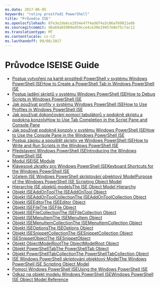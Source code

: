 ```yaml
---
ms.date: 2017-06-05
keywords: "rutiny prostředí PowerShell"
title: "Průvodce ISE"
ms.openlocfilehash: 07e3e2de6ce2934e47f4ad6f4a3c06af69021e8b
ms.sourcegitcommit: d6ab9ab5909ed59cce4ce30e29457e0e75c7ac12
ms.translationtype: MT
ms.contentlocale: cs-CZ
ms.lasthandoff: 09/08/2017
---
```

# <a name="ise-guide"></a><span data-ttu-id="ac95f-103">Průvodce ISE</span><span class="sxs-lookup"><span data-stu-id="ac95f-103">ISE Guide</span></span>

- [<span data-ttu-id="ac95f-104">Postup vytvoření na kartě prostředí PowerShell v systému Windows PowerShell ISE</span><span class="sxs-lookup"><span data-stu-id="ac95f-104">How to Create a PowerShell Tab in Windows PowerShell ISE</span></span>](ise/How-to-Create-a-PowerShell-Tab-in-Windows-PowerShell-ISE.md)
- [<span data-ttu-id="ac95f-105">Postup ladění skriptů v systému Windows PowerShell ISE</span><span class="sxs-lookup"><span data-stu-id="ac95f-105">How to Debug Scripts in Windows PowerShell ISE</span></span>](ise/How-to-Debug-Scripts-in-Windows-PowerShell-ISE.md)
- [<span data-ttu-id="ac95f-106">Jak používat profily v systému Windows PowerShell ISE</span><span class="sxs-lookup"><span data-stu-id="ac95f-106">How to Use Profiles in Windows PowerShell ISE</span></span>](ise/How-to-Use-Profiles-in-Windows-PowerShell-ISE.md)
- [<span data-ttu-id="ac95f-107">Jak používat dokončování pomocí tabulátorů v podokně skriptu a podokna konzoly</span><span class="sxs-lookup"><span data-stu-id="ac95f-107">How to Use Tab Completion in the Script Pane and Console Pane</span></span>](ise/How-to-Use-Tab-Completion-in-the-Script-Pane-and-Console-Pane.md)
- [<span data-ttu-id="ac95f-108">Jak používat podokně konzoly v systému Windows PowerShell ISE</span><span class="sxs-lookup"><span data-stu-id="ac95f-108">How to Use the Console Pane in the Windows PowerShell ISE</span></span>](ise/How-to-Use-the-Console-Pane-in-the-Windows-PowerShell-ISE.md)
- [<span data-ttu-id="ac95f-109">Postup zápisu a spouštět skripty ve Windows PowerShell ISE</span><span class="sxs-lookup"><span data-stu-id="ac95f-109">How to Write and Run Scripts in the Windows PowerShell ISE</span></span>](ise/How-to-Write-and-Run-Scripts-in-the-Windows-PowerShell-ISE.md)
- [<span data-ttu-id="ac95f-110">Představení Windows PowerShell ISE</span><span class="sxs-lookup"><span data-stu-id="ac95f-110">Introducing the Windows PowerShell ISE</span></span>](ise/Introducing-the-Windows-PowerShell-ISE.md)
- [<span data-ttu-id="ac95f-111">Modul ISE</span><span class="sxs-lookup"><span data-stu-id="ac95f-111">ISE Module</span></span>](ise/ISE-Module.md)
- [<span data-ttu-id="ac95f-112">Klávesové zkratky pro Windows PowerShell ISE</span><span class="sxs-lookup"><span data-stu-id="ac95f-112">Keyboard Shortcuts for the Windows PowerShell ISE</span></span>](ise/Keyboard-Shortcuts-for-the-Windows-PowerShell-ISE.md)
- [<span data-ttu-id="ac95f-113">Účelem ISE Windows PowerShell skriptování objektový Model</span><span class="sxs-lookup"><span data-stu-id="ac95f-113">Purpose of the Windows PowerShell ISE Scripting Object Model</span></span>](ise/Purpose-of-the-Windows-PowerShell-ISE-Scripting-Object-Model.md)
- [<span data-ttu-id="ac95f-114">Hierarchie ISE objektů modelu</span><span class="sxs-lookup"><span data-stu-id="ac95f-114">The ISE Object Model Hierarchy</span></span>](ise/The-ISE-Object-Model-Hierarchy.md)
- [<span data-ttu-id="ac95f-115">Objekt ISEAddOnTool</span><span class="sxs-lookup"><span data-stu-id="ac95f-115">The ISEAddOnTool Object</span></span>](ise/The-ISEAddOnTool-Object.md)
- [<span data-ttu-id="ac95f-116">Objekt ISEAddOnToolCollection</span><span class="sxs-lookup"><span data-stu-id="ac95f-116">The ISEAddOnToolCollection Object</span></span>](ise/The-ISEAddOnToolCollection-Object.md)
- [<span data-ttu-id="ac95f-117">Objekt ISEEditor</span><span class="sxs-lookup"><span data-stu-id="ac95f-117">The ISEEditor Object</span></span>](ise/The-ISEEditor-Object.md)
- [<span data-ttu-id="ac95f-118">Objekt ISEFile</span><span class="sxs-lookup"><span data-stu-id="ac95f-118">The ISEFile Object</span></span>](ise/The-ISEFile-Object.md)
- [<span data-ttu-id="ac95f-119">Objekt ISEFileCollection</span><span class="sxs-lookup"><span data-stu-id="ac95f-119">The ISEFileCollection Object</span></span>](ise/The-ISEFileCollection-Object.md)
- [<span data-ttu-id="ac95f-120">Objekt ISEMenuItem</span><span class="sxs-lookup"><span data-stu-id="ac95f-120">The ISEMenuItem Object</span></span>](ise/The-ISEMenuItem-Object.md)
- [<span data-ttu-id="ac95f-121">Objekt ISEMenuItemCollection</span><span class="sxs-lookup"><span data-stu-id="ac95f-121">The ISEMenuItemCollection Object</span></span>](ise/The-ISEMenuItemCollection-Object.md)
- [<span data-ttu-id="ac95f-122">Objekt ISEOptions</span><span class="sxs-lookup"><span data-stu-id="ac95f-122">The ISEOptions Object</span></span>](ise/The-ISEOptions-Object.md)
- [<span data-ttu-id="ac95f-123">Objekt ISESnippetCollection</span><span class="sxs-lookup"><span data-stu-id="ac95f-123">The ISESnippetCollection Object</span></span>](ise/The-ISESnippetCollection-Object.md)
- [<span data-ttu-id="ac95f-124">ISESnippetObject</span><span class="sxs-lookup"><span data-stu-id="ac95f-124">The ISESnippetObject</span></span>](ise/The-ISESnippetObject.md)
- [<span data-ttu-id="ac95f-125">Objekt ObjectModelRoot</span><span class="sxs-lookup"><span data-stu-id="ac95f-125">The ObjectModelRoot Object</span></span>](ise/The-ObjectModelRoot-Object.md)
- [<span data-ttu-id="ac95f-126">Objekt PowerShellTab</span><span class="sxs-lookup"><span data-stu-id="ac95f-126">The PowerShellTab Object</span></span>](ise/The-PowerShellTab-Object.md)
- [<span data-ttu-id="ac95f-127">Objekt PowerShellTabCollection</span><span class="sxs-lookup"><span data-stu-id="ac95f-127">The PowerShellTabCollection Object</span></span>](ise/The-PowerShellTabCollection-Object.md)
- [<span data-ttu-id="ac95f-128">ISE Windows PowerShell skriptování objektový Model</span><span class="sxs-lookup"><span data-stu-id="ac95f-128">The Windows PowerShell ISE Scripting Object Model</span></span>](ise/The-Windows-PowerShell-ISE-Scripting-Object-Model.md)
- [<span data-ttu-id="ac95f-129">Pomocí Windows PowerShell ISE</span><span class="sxs-lookup"><span data-stu-id="ac95f-129">Using the Windows PowerShell ISE</span></span>](ise/Using-the-Windows-PowerShell-ISE.md)
- [<span data-ttu-id="ac95f-130">Odkaz na objekt modelu Windows PowerShell ISE</span><span class="sxs-lookup"><span data-stu-id="ac95f-130">Windows PowerShell ISE Object Model Reference</span></span>](ise/Windows-PowerShell-ISE-Object-Model-Reference.md)

